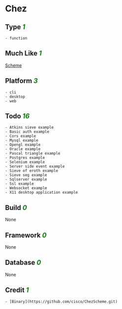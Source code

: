 # Chez

## Type <i style='color:green;'>1</i>
	- function
## Much Like <i style='color:green;'>1</i>
[Scheme](SCHEME.md)
## Platform <i style='color:green;'>3</i>
	- cli
	- desktop
	- web
## Todo <i style='color:green;'>16</i>
	- Atkins sieve example
	- Basic auth example
	- Cors example
	- Mysql example
	- Opengl example
	- Oracle example
	- Pascal triangle example
	- Postgres example
	- Selenium example
	- Server side event example
	- Sieve of eroth example
	- Sieve seg example
	- Sqlserver example
	- Ssl example
	- Websocket example
	- X11 desktop application example
## Build <i style='color:green;'>0</i>
None
## Framework <i style='color:green;'>0</i>
None
## Database <i style='color:green;'>0</i>
None
## Credit <i style='color:green;'>1</i>
	- [Binary](https://github.com/cisco/ChezScheme.git)